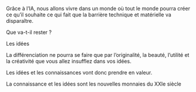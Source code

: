 Grâce à l’IA, nous allons vivre dans un monde où tout le monde pourra créer ce qu’il souhaite ce qui fait que la barrière technique et matérielle va disparaître. 

Que va-t-il rester ? 

Les idées

La différenciation ne pourra se faire que par l’originalité, la beauté, l’utilité et la créativité que vous allez insufflez dans vos idées. 

Les idées et les connaissances vont donc prendre en valeur. 

La connaissance et les idées sont les nouvelles monnaies du XXIe siècle